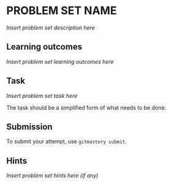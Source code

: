 # PROBLEM SET NAME

_Insert problem set description here_

## Learning outcomes

_Insert problem set learning outcomes here_

## Task

_Insert problem set task here_

The task should be a simplified form of what needs to be done.

## Submission

To submit your attempt, use `gitmastery submit`.

## Hints

_Insert problem set hints here (if any)_
